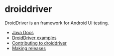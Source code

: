 # droiddriver

DroidDriver is an framework for Android UI testing.

- [Java Docs](http://appium.github.io/droiddriver/javadoc/)
- [DroidDriver examples](https://github.com/appium/droiddriver_examples)
- [Contributing to droiddriver](contributing.md)
- [Making releases](releasing_to_jcenter.md)
